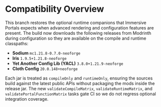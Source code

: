# Compatibility Overview

This branch restores the optional runtime companions that Immersive Portals expects
when advanced rendering and configuration features are present. The build now
downloads the following releases from Modrinth during configuration so they are
available on the compile and runtime classpaths:

- **Sodium** `mc1.21.8-0.7.0-neoforge`
- **Iris** `1.9.5+1.21.8-neoforge`
- **Yet Another Config Lib (YACL)** `3.8.0+1.21.9-neoforge`
- **Cloth Config** `20.0.148+neoforge`

Each jar is treated as `compileOnly` and `runtimeOnly`, ensuring the sources build
against the latest public APIs without packaging the mods inside the release jar.
The new `validateCompileMatrix`, `validateRuntimeMatrix`, and
`validatePortalFunctionMatrix` tasks gate CI so we do not regress optional
integration coverage.
